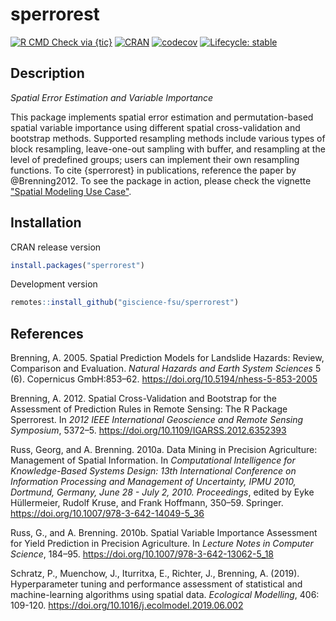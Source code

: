 # sperrorest

<!-- badges: start -->
[![R CMD Check via {tic}](https://github.com/giscience-fsu/sperrorest/workflows/R%20CMD%20Check%20via%20{tic}/badge.svg?branch=master)](https://github.com/giscience-fsu/sperrorest/actions)
[![CRAN](https://www.r-pkg.org/badges/version/sperrorest)](https://cran.r-project.org/package=sperrorest)
[![codecov](https://codecov.io/gh/giscience-fsu/sperrorest/branch/master/graph/badge.svg)](https://codecov.io/gh/giscience-fsu/sperrorest)
[![Lifecycle: stable](https://img.shields.io/badge/lifecycle-stable-brightgreen.svg)](https://lifecycle.r-lib.org/articles/stages.html#stable)
<!-- badges: end -->

## Description

*Spatial Error Estimation and Variable Importance*

This package implements spatial error estimation and permutation-based spatial variable importance using different spatial cross-validation and bootstrap methods.
Supported resampling methods include various types of block resampling, leave-one-out sampling with buffer, and resampling at the level of predefined groups; users can implement their own resampling functions.
To cite {sperrorest} in publications, reference the paper by @Brenning2012. 
To see the package in action, please check the vignette ["Spatial Modeling Use Case"](https://giscience-fsu.github.io/sperrorest/articles/spatial-modeling-use-case.html).

## Installation

CRAN release version

```r
install.packages("sperrorest")
```

Development version

```r
remotes::install_github("giscience-fsu/sperrorest")
```

## References

Brenning, A. 2005. Spatial Prediction Models for Landslide Hazards: Review, Comparison and Evaluation. *Natural Hazards and Earth System Sciences* 5 (6). Copernicus GmbH:853–62.
https://doi.org/10.5194/nhess-5-853-2005

Brenning, A. 2012. Spatial Cross-Validation and Bootstrap for the Assessment of Prediction Rules in Remote Sensing: The R Package Sperrorest. In *2012 IEEE International Geoscience and Remote Sensing Symposium*, 5372–5.
https://doi.org/10.1109/IGARSS.2012.6352393

Russ, Georg, and A. Brenning. 2010a. Data Mining in Precision Agriculture: Management of Spatial Information. In *Computational Intelligence for Knowledge-Based Systems Design: 13th International Conference on Information Processing and Management of Uncertainty, IPMU 2010, Dortmund, Germany, June 28 - July 2, 2010. Proceedings*, edited by Eyke Hüllermeier, Rudolf Kruse, and Frank Hoffmann, 350–59. Springer.
https://doi.org/10.1007/978-3-642-14049-5_36

Russ, G., and A. Brenning. 2010b. Spatial Variable Importance Assessment for Yield Prediction
in Precision Agriculture. In *Lecture Notes in Computer Science*,
184–95. 
https://doi.org/10.1007/978-3-642-13062-5_18

Schratz, P., Muenchow, J., Iturritxa, E., Richter, J., Brenning, A. (2019). Hyperparameter tuning and performance assessment of statistical and machine-learning algorithms using spatial data. *Ecological Modelling*, 406: 109-120.
https://doi.org/10.1016/j.ecolmodel.2019.06.002
